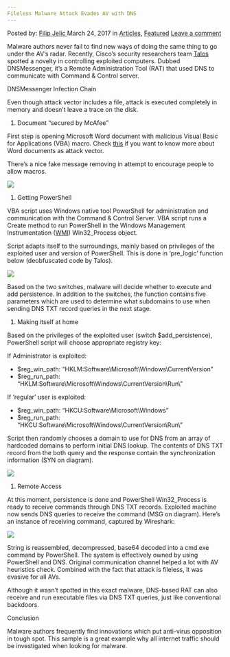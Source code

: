 ```yaml
---
Fileless Malware Attack Evades AV with DNS
---
```

<article class="post-listing post-18766 post type-post status-publish format-standard has-post-thumbnail hentry category-deepdot-news tag-attack tag-av tag-dns tag-evades tag-fileless tag-malware">
<div class="post-inner">
<p class="post-meta">
<span>Posted by: <a href="https://www.deepdotweb.com/author/filipjelic/" title="">Filip Jelic </a></span>
<span>March 24, 2017</span>
<span>in <a href="https://www.deepdotweb.com/category/articles/" rel="category tag">Articles</a>, <a href="https://www.deepdotweb.com/category/deepdot-news/" rel="category tag">Featured</a></span>
<span><a href="https://www.deepdotweb.com/2017/03/24/fileless-malware-attack-evades-av-dns/#respond">Leave a comment</a></span>
</p>
<div class="clear"></div>
<div class="entry">
<p>Malware authors never fail to find new ways of doing the same thing to go under the AV&#8217;s radar. Recently, Cisco&#8217;s security researchers team <a href="http://blog.talosintelligence.com/2017/03/dnsmessenger.html">Talos</a> spotted a novelty in controlling exploited computers. Dubbed DNSMessenger, it&#8217;s a Remote Administration Tool (RAT) that used DNS to communicate with Command &amp; Control server.</p>
<p>DNSMessenger Infection Chain</p>
<p>Even though attack vector includes a file, attack is executed completely in memory and doesn&#8217;t leave a trace on the disk.</p>
<ol>
<li>Document &#8220;secured by McAfee&#8221;</li>
</ol>
<p>First step is opening Microsoft Word document with malicious Visual Basic for Applications (VBA) macro. Check <a href="https://www.deepdotweb.com/2016/12/15/dangers-doc-ms-word-documents/">this</a> if you want to know more about Word documents as attack vector.</p>
<p>There&#8217;s a nice fake message removing in attempt to encourage people to allow macros.</p>
<p><img class="wp-image-18774 aligncenter" src="https://www.deepdotweb.com/wp-content/uploads/2017/03/word-image-52.png" srcset="https://www.deepdotweb.com/wp-content/uploads/2017/03/word-image-52.png 641w, https://www.deepdotweb.com/wp-content/uploads/2017/03/word-image-52-300x225.png 300w" sizes="(max-width: 641px) 100vw, 641px" /></p>
<ol>
<li>Getting PowerShell</li>
</ol>
<p>VBA script uses Windows native tool PowerShell for administration and communication with the Command &amp; Control Server. VBA script runs a Create method to run PowerShell in the Windows Management Instrumentation (<a href="https://msdn.microsoft.com/en-us/library/bb742445.aspx">WMI</a>) Win32_Process object.</p>
<p>Script adapts itself to the surroundings, mainly based on privileges of the exploited user and version of PowerShell. This is done in &#8216;pre_logic&#8217; function below (deobfuscated code by Talos).</p>
<p><img class="wp-image-18775 aligncenter" src="https://www.deepdotweb.com/wp-content/uploads/2017/03/word-image-53.png" srcset="https://www.deepdotweb.com/wp-content/uploads/2017/03/word-image-53.png 640w, https://www.deepdotweb.com/wp-content/uploads/2017/03/word-image-53-300x91.png 300w" sizes="(max-width: 640px) 100vw, 640px" /></p>
<p>Based on the two switches, malware will decide whether to execute and add persistence. In addition to the switches, the function contains five parameters which are used to determine what subdomains to use when sending DNS TXT record queries in the next stage.</p>
<ol>
<li>Making itself at home</li>
</ol>
<p>Based on the privileges of the exploited user (switch $add_persistence), PowerShell script will choose appropriate registry key:</p>
<p>If Administrator is exploited:</p>
<ul>
<li>$reg_win_path: &#8220;HKLM:Software\Microsoft\Windows\CurrentVersion&#8221;</li>
<li>$reg_run_path: &#8220;HKLM:Software\Microsoft\Windows\CurrentVersion\Run\&#8221;</li>
</ul>
<p>If &#8216;regular&#8217; user is exploited:</p>
<ul>
<li>$reg_win_path: &#8220;HKCU:Software\Microsoft\Windows&#8221;</li>
<li>$reg_run_path: &#8220;HKCU:Software\Microsoft\Windows\CurrentVersion\Run\&#8221;</li>
</ul>
<p>Script then randomly chooses a domain to use for DNS from an array of hardcoded domains to perform initial DNS lookup. The contents of DNS TXT record from the both query and the response contain the synchronization information (SYN on diagram).</p>
<p><img class="wp-image-18776 aligncenter" src="https://www.deepdotweb.com/wp-content/uploads/2017/03/word-image-14.jpeg" srcset="https://www.deepdotweb.com/wp-content/uploads/2017/03/word-image-14.jpeg 640w, https://www.deepdotweb.com/wp-content/uploads/2017/03/word-image-14-300x166.jpeg 300w" sizes="(max-width: 640px) 100vw, 640px" /></p>
<ol>
<li>Remote Access</li>
</ol>
<p>At this moment, persistence is done and PowerShell Win32_Process is ready to receive commands through DNS TXT records. Exploited machine now sends DNS queries to receive the command (MSG on diagram). Here&#8217;s an instance of receiving command, captured by Wireshark:</p>
<p><img class="wp-image-18777 aligncenter" src="https://www.deepdotweb.com/wp-content/uploads/2017/03/word-image-54.png" srcset="https://www.deepdotweb.com/wp-content/uploads/2017/03/word-image-54.png 640w, https://www.deepdotweb.com/wp-content/uploads/2017/03/word-image-54-300x114.png 300w" sizes="(max-width: 640px) 100vw, 640px" /></p>
<p>String is reassembled, decompressed, base64 decoded into a cmd.exe command by PowerShell. The system is effectively owned by using PowerShell and DNS. Original communication channel helped a lot with AV heuristics check. Combined with the fact that attack is fileless, it was evasive for all AVs.</p>
<p>Although it wasn&#8217;t spotted in this exact malware, DNS-based RAT can also receive and run executable files via DNS TXT queries, just like conventional backdoors.</p>
<p>Conclusion</p>
<p>Malware authors frequently find innovations which put anti-virus opposition in tough spot. This sample is a great example why all internet traffic should be investigated when looking for malware.</p>
</div>
<span style="display:none"><a href="https://www.deepdotweb.com/tag/attack/" rel="tag">attack</a> <a href="https://www.deepdotweb.com/tag/av/" rel="tag">av</a> <a href="https://www.deepdotweb.com/tag/dns/" rel="tag">dns</a> <a href="https://www.deepdotweb.com/tag/evades/" rel="tag">evades</a> <a href="https://www.deepdotweb.com/tag/fileless/" rel="tag">fileless</a> <a href="https://www.deepdotweb.com/tag/malware/" rel="tag">malware</a></span> <span style="display:none" class="updated">2017-03-24</span>
<div style="display:none" class="vcard author" itemprop="author" itemscope itemtype="http://schema.org/Person"><strong class="fn" itemprop="name"><a href="https://www.deepdotweb.com/author/filipjelic/" title="Posts by Filip Jelic" rel="author">Filip Jelic</a></strong></div>
</div>
</article>

